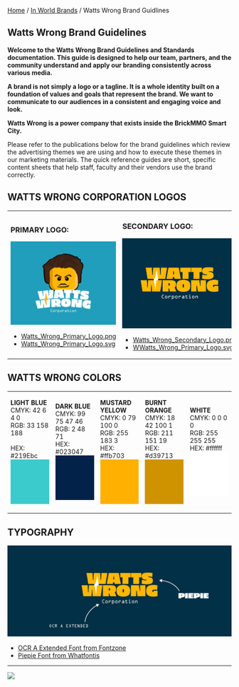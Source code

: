 <style>@import url("//readme.codeadam.ca/readme.css");</style>

[Home](/) / [In World Brands](/world) / Watts Wrong Brand Guidlines

## Watts Wrong Brand Guidelines

**Welcome to the Watts Wrong Brand Guidelines and Standards documentation. This guide is designed to help our team, partners, and the community understand and apply our branding consistently across various media.**

**A brand is not simply a logo or a tagline. It is a whole identity built on a foundation of values and goals that represent the brand. We want to communicate to our audiences in a consistent and engaging voice and look.**

**Watts Wrong is a power company that exists inside the BrickMMO Smart City.**

Please refer to the publications below for the brand guidelines which review the advertising themes we are using and how to execute these themes in our marketing materials. The quick reference guides are short, specific content sheets that help staff, faculty and their vendors use the brand correctly.

## WATTS WRONG CORPORATION LOGOS

<table>
<tr>
<td width="50%">

<h3>PRIMARY LOGO:</h3>

<img src="watts/png/Watts_Wrong_Primary_Logo.png">

<ul>
<li><a href="watts/png/Watts_Wrong_Primary_Logo.png" download>Watts_Wrong_Primary_Logo.png</a></li>
<li><a href="watts/svg/Watts_Wrong_Primary_Logo.svg" download>Watts_Wrong_Primary_Logo.svg</a></li>

</ul>

</td>
<td width="50%">

<h3>SECONDARY LOGO:</h3>

<img src="watts/png/Watts_Wrong_Secondary_Logo.png">

<ul>
<li><a href="watts/png/Watts_Wrong_Secondary_Logo.png" download>Watts_Wrong_Secondary_Logo.png</a></li>
<li><a href="watts/svg/Watts_Wrong_Primary_Logo.svg" download>WWatts_Wrong_Primary_Logo.svg</a></li>

</ul>

</td>
</tr>
</table>

## WATTS WRONG COLORS 

<table style="width:100%;">
<tr>
<td width="20%">

<strong>LIGHT BLUE</strong>
<br>
CMYK: 42 6 4 0
<br>
RGB: 33 158 188  
<br>
HEX: #219Ebc
<br>
<img src="watts/colours/Light_Blue.jpg" width="100" height="100">

</td>
<td width="20%">

<strong>DARK BLUE</strong>
<br>
CMYK: 99 75 47 46
<br>
RGB: 2 48 71
<br>
HEX: #023047
<br>
<img src="watts/colours/Dark_Blue.jpg" width="100" height="100">

</td>
<td width="20%">

<strong>MUSTARD YELLOW</strong>
<br>
CMYK: 0 79 100 0
<br>
RGB: 255 183 3
<br>
HEX: #ffb703
<br>
<img src="watts/colours/Mustard_Yellow.jpg" width="100" height="100">

</td>
<td width="20%">

<strong>BURNT ORANGE</strong>
<br>
CMYK: 18 42 100 1
<br>
RGB: 211 151 19
<br>
HEX: #d39713
<br>
<img src="watts/colours/Burnt_Orange.jpg" width="100" height="100">

</td>
<td width="20%">

<strong>WHITE</strong>
<br>
CMYK: 0 0 0 0
<br>
RGB: 255 255 255
<br>
HEX: #ffffff
<br>
<img src="watts/colours/White.jpg" width="100" height="100">

</td>
</tr>
</table>

## TYPOGRAPHY
<img src="watts/images/Watts_Wrong_Typography.jpg">
<ul>
<li><a href="https://fontzone.net/font-details/ocr-a-extended" target="_blank">OCR A Extended Font from Fontzone</a></li>
<li><a href="https://www.whatfontis.com/NFC_Piepie-Regular.font)" target="_blank"> Piepie Font from Whatfontis</a></li>
</ul>

---

<a href="https://brickmmo.com">
<img src="https://brickmmo.com/images/brickmmo-logo-horizontal.jpg" width="100">
</a>


